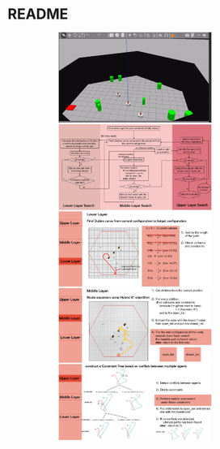 # README



<center>	
   <img src="https://github.com/Winnie-Qi/Robot-Plannig-Coordinated-Evacuation/blob/main/03.gif"
         alt="gif1.gif"
         width="60%"/>
</center>



<center>	
   <img src="https://github.com/Winnie-Qi/Robot-Plannig-Coordinated-Evacuation/blob/main/00.jpg"
         alt="00.jpg"
         width="60%"/>
</center>



<center>	
   <img src="https://github.com/Winnie-Qi/Robot-Plannig-Coordinated-Evacuation/blob/main/01.jpg"
         alt="01.jpg"
         width="60%"/>
</center>



<center>	
   <img src="https://github.com/Winnie-Qi/Robot-Plannig-Coordinated-Evacuation/blob/main/02.jpg"
         alt="02.jpg"
         width="60%"/>
</center>



<center>	
   <img src="https://github.com/Winnie-Qi/Robot-Plannig-Coordinated-Evacuation/blob/main/03.jpg"
         alt="03.jpg"
         width="60%"/>
</center>
